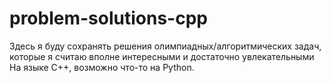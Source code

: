 # problem-solutions-cpp
Здесь я буду сохранять решения олимпиадных/алгоритмических задач, которые я считаю вполне интересными и достаточно увлекательными
На языке С++, возможно что-то на Python.
